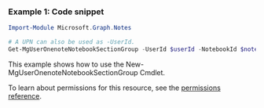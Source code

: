 ### Example 1: Code snippet

```powershellImport-Module Microsoft.Graph.Notes

# A UPN can also be used as -UserId.
Get-MgUserOnenoteNotebookSectionGroup -UserId $userId -NotebookId $notebookId
```
This example shows how to use the New-MgUserOnenoteNotebookSectionGroup Cmdlet.
To learn about permissions for this resource, see the [permissions reference](/graph/permissions-reference).

